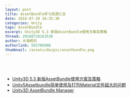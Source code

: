 ```yaml
---
layout: post
title: AssetBundle学习资源汇总
date: 2016-07-28 16:35:30
categories: Unity
tags: AssetBundle
excerpt: Unity3D 5.3 新版AssetBundle使用方案及策略
thread: 20160728163530
author: 大海明月
authorlink: 593705098
thumbnail: /assets/docpic/assetbundle.png
---
```


<br><br>

* [Unity3D 5.3 新版AssetBundle使用方案及策略](http://www.cnblogs.com/murongxiaopifu/p/5629415.html)
* [Unity5Assetbundle简单使用及打包Material文件超大的问题](http://www.it165.net/pro/html/201506/43896.html) 
* [Unity3D AssetBundle Manager](https://www.assetstore.unity3d.com/en/#!/content/45836)


<br><br> <br><br>